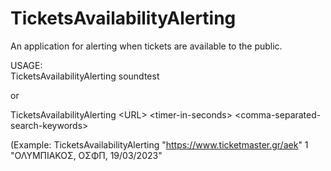# TicketsAvailabilityAlerting
An application for alerting when tickets are available to the public.

USAGE:   
TicketsAvailabilityAlerting soundtest
	
or
	
TicketsAvailabilityAlerting \<URL\> \<timer-in-seconds\> \<comma-separated-search-keywords\>
 
(Example: TicketsAvailabilityAlerting "https://www.ticketmaster.gr/aek" 1 "ΟΛΥΜΠΙΑΚΟΣ, ΟΣΦΠ, 19/03/2023"
